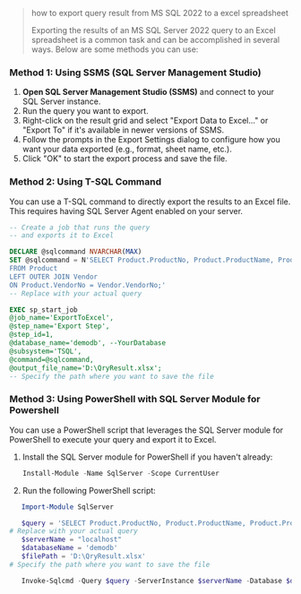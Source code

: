  >how to export query result from MS SQL 2022 to a excel spreadsheet
 >
 >Exporting the results of an MS SQL Server 2022 query to an Excel spreadsheet is a common task and can be accomplished in several ways. Below are some methods you can use:

### Method 1: Using SSMS (SQL Server Management Studio)
1. **Open SQL Server Management Studio (SSMS)** and connect to your SQL Server instance.
2. Run the query you want to export.
3. Right-click on the result grid and select "Export Data to Excel..." or "Export To" if it's available in newer versions of SSMS.
4. Follow the prompts in the Export Settings dialog to configure how you want your data exported (e.g., format, sheet name, etc.).
5. Click "OK" to start the export process and save the file.

### Method 2: Using T-SQL Command
You can use a T-SQL command to directly export the results to an Excel file. This requires having SQL Server Agent enabled on your server.

```sql
-- Create a job that runs the query 
-- and exports it to Excel

DECLARE @sqlcommand NVARCHAR(MAX)
SET @sqlcommand = N'SELECT Product.ProductNo, Product.ProductName, Product.ProductSpec, Product.VendorNo, Vendor.ShortName
FROM Product 
LEFT OUTER JOIN Vendor 
ON Product.VendorNo = Vendor.VendorNo;' 
-- Replace with your actual query

EXEC sp_start_job
@job_name='ExportToExcel',
@step_name='Export Step',
@step_id=1,
@database_name='demodb', --YourDatabase
@subsystem='TSQL',
@command=@sqlcommand,
@output_file_name='D:\QryResult.xlsx'; 
-- Specify the path where you want to save the file
```


### Method 3: Using PowerShell with SQL Server Module for Powershell
You can use a PowerShell script that leverages the SQL Server module for PowerShell to execute your query and export it to Excel.

1. Install the SQL Server module for PowerShell if you haven't already:
   ```powershell
   Install-Module -Name SqlServer -Scope CurrentUser
   ```

2. Run the following PowerShell script:
```powershell
   Import-Module SqlServer

   $query = 'SELECT Product.ProductNo, Product.ProductName, Product.ProductSpec, Product.VendorNo, Vendor.ShortName FROM Product LEFT OUTER JOIN Vendor ON Product.VendorNo = Vendor.VendorNo;' 
# Replace with your actual query
   $serverName = "localhost"
   $databaseName = 'demodb'
   $filePath = 'D:\QryResult.xlsx'
# Specify the path where you want to save the file

   Invoke-Sqlcmd -Query $query -ServerInstance $serverName -Database $databaseName | Export-Excel -Path $filePath
```


